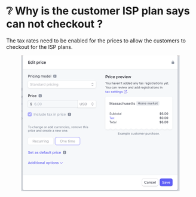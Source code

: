 # ❔ Why is the customer ISP plan says can not checkout ?

The tax rates need to be enabled for the prices to allow the customers to checkout for the ISP plans.

<figure><img src="../../.gitbook/assets/screenshot_2023-02-16_at_11.15.57.png" alt=""><figcaption></figcaption></figure>
